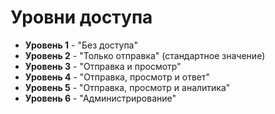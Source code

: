 # Уровни доступа

- **Уровень 1** - "Без доступа"
- **Уровень 2** - "Только отправка" (стандартное значение)
- **Уровень 3** - "Отправка и просмотр"
- **Уровень 4** - "Отправка, просмотр и ответ"
- **Уровень 5** - "Отправка, просмотр и аналитика"
- **Уровень 6** - "Администрирование"